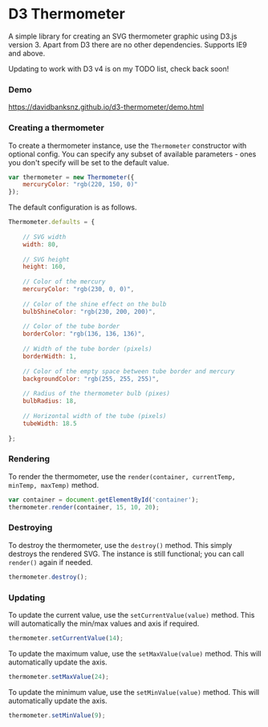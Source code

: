 # D3 Thermometer

A simple library for creating an SVG thermometer graphic using D3.js version 3. Apart from
D3 there are no other dependencies. Supports IE9 and above.

Updating to work with D3 v4 is on my TODO list, check back soon!


### Demo

https://davidbanksnz.github.io/d3-thermometer/demo.html


### Creating a thermometer

To create a thermometer instance, use the `Thermometer` constructor with optional
config. You can specify any subset of available parameters - ones you don't specify
will be set to the default value.
```javascript
var thermometer = new Thermometer({
	mercuryColor: "rgb(220, 150, 0)"
});
```
The default configuration is as follows.

```javascript
Thermometer.defaults = {
	
	// SVG width
	width: 80,
	
	// SVG height
	height: 160,
	
	// Color of the mercury
	mercuryColor: "rgb(230, 0, 0)",
	
	// Color of the shine effect on the bulb
	bulbShineColor: "rgb(230, 200, 200)",
	
	// Color of the tube border
	borderColor: "rgb(136, 136, 136)",
	
	// Width of the tube border (pixels)
	borderWidth: 1,
	
	// Color of the empty space between tube border and mercury
	backgroundColor: "rgb(255, 255, 255)",
	
	// Radius of the thermometer bulb (pixes)
	bulbRadius: 18,
	
	// Horizontal width of the tube (pixels)
	tubeWidth: 18.5
	
};
```

### Rendering

To render the thermometer, use the `render(container, currentTemp, minTemp, maxTemp)` method.

```javascript
var container = document.getElementById('container');
thermometer.render(container, 15, 10, 20);
```

### Destroying

To destroy the thermometer, use the `destroy()` method. This simply destroys the rendered SVG.
The instance is still functional; you can call `render()` again if needed.

```javascript
thermometer.destroy();
```

### Updating

To update the current value, use the `setCurrentValue(value)` method. This will automatically
the min/max values and axis if required.

```javascript
thermometer.setCurrentValue(14);
```

To update the maximum value, use the `setMaxValue(value)` method. This will automatically
update the axis.

```javascript
thermometer.setMaxValue(24);
```

To update the minimum value, use the `setMinValue(value)` method. This will automatically
update the axis.

```javascript
thermometer.setMinValue(9);
```
